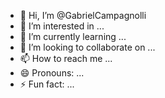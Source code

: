 - 👋 Hi, I’m @GabrielCampagnolli
- 👀 I’m interested in ...
- 🌱 I’m currently learning ...
- 💞️ I’m looking to collaborate on ...
- 📫 How to reach me ...
- 😄 Pronouns: ...
- ⚡ Fun fact: ...

<!---
GabrielCampagnolli/GabrielCampagnolli is a ✨ special ✨ repository because its `README.md` (this file) appears on your GitHub profile.
You can click the Preview link to take a look at your changes.
--->
